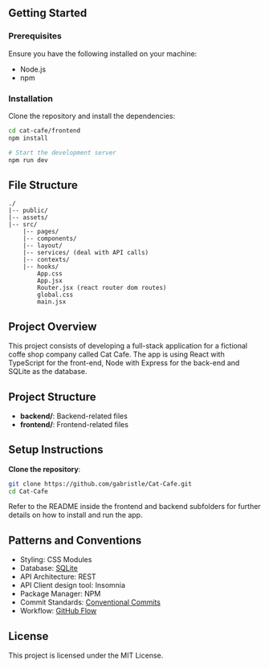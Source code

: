 ## Getting Started

### Prerequisites

Ensure you have the following installed on your machine:

- Node.js
- npm

### Installation

Clone the repository and install the dependencies:

```bash
cd cat-cafe/frontend
npm install

# Start the development server
npm run dev
```

## File Structure

```
./
|-- public/
|-- assets/
|-- src/
    |-- pages/
    |-- components/
    |-- layout/
    |-- services/ (deal with API calls)
    |-- contexts/
    |-- hooks/
        App.css
        App.jsx
        Router.jsx (react router dom routes)
        global.css
        main.jsx

```

## Project Overview

This project consists of developing a full-stack application for a fictional coffe shop company called Cat Cafe. The app is using React with TypeScript for the front-end, Node with Express for the back-end and SQLite as the database.

## Project Structure

- **backend/**: Backend-related files
- **frontend/**: Frontend-related files

## Setup Instructions

**Clone the repository**:

```bash
git clone https://github.com/gabristle/Cat-Cafe.git
cd Cat-Cafe
```

Refer to the README inside the frontend and backend subfolders for further details on how to install and run the app.

## Patterns and Conventions

- Styling: CSS Modules
- Database: [SQLite](https://www.sqlite.org/docs.html)
- API Architecture: REST
- API Client design tool: Insomnia
- Package Manager: NPM
- Commit Standards: [Conventional Commits](https://www.notion.so/Padr-es-de-commit-Conventional-Commits-3befaa90f0ba419aa33b81dcb0201e42?pvs=21)
- Workflow: [GitHub Flow](https://docs.github.com/en/get-started/using-github/github-flow)

## License

This project is licensed under the MIT License.
